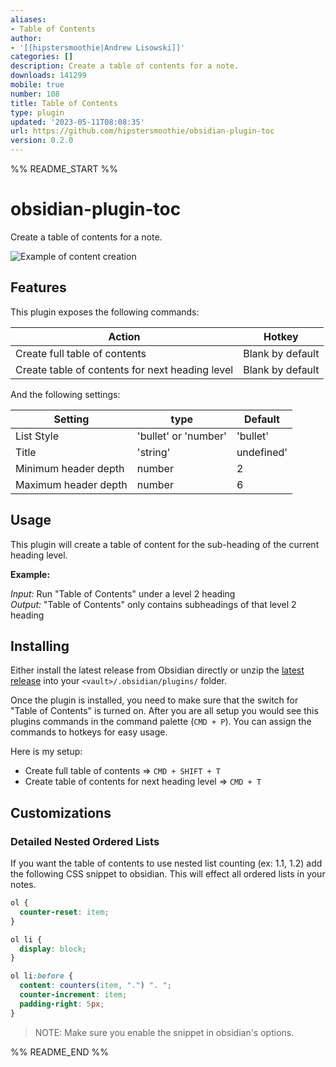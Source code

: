 ```yaml
---
aliases:
- Table of Contents
author:
- '[[hipstersmoothie|Andrew Lisowski]]'
categories: []
description: Create a table of contents for a note.
downloads: 141299
mobile: true
number: 108
title: Table of Contents
type: plugin
updated: '2023-05-11T08:08:35'
url: https://github.com/hipstersmoothie/obsidian-plugin-toc
version: 0.2.0
---
```


%% README_START %%

# obsidian-plugin-toc

Create a table of contents for a note.

![Example of content creation](https://raw.githubusercontent.com/hipstersmoothie/obsidian-plugin-toc/HEAD/example.gif)

## Features

This plugin exposes the following commands:

| Action                                          | Hotkey           |
| ----------------------------------------------- | ---------------- |
| Create full table of contents                   | Blank by default |
| Create table of contents for next heading level | Blank by default |

And the following settings:

| Setting              | type                 | Default    |
| -------------------- | -------------------- | ---------- |
| List Style           | 'bullet' or 'number' | 'bullet'   |
| Title                | 'string'             | undefined' |
| Minimum header depth | number               | 2          |
| Maximum header depth | number               | 6          |

## Usage

This plugin will create a table of content for the sub-heading of the current heading level.

**Example:**

_Input:_ Run "Table of Contents" under a level 2 heading  
_Output:_ "Table of Contents" only contains subheadings of that level 2 heading

## Installing

Either install the latest release from Obsidian directly or unzip the [latest release](https://github.com/hipstersmoothie/obsidian-plugin-toc/releases/latest) into your `<vault>/.obsidian/plugins/` folder.

Once the plugin is installed, you need to make sure that the switch for "Table of Contents" is turned on.
After you are all setup you would see this plugins commands in the command palette (`CMD + P`).
You can assign the commands to hotkeys for easy usage.

Here is my setup:

- Create full table of contents => `CMD + SHIFT + T`
- Create table of contents for next heading level => `CMD + T`

## Customizations

### Detailed Nested Ordered Lists

If you want the table of contents to use nested list counting (ex: 1.1, 1.2) add the following CSS snippet to obsidian.
This will effect all ordered lists in your notes.

```css
ol {
  counter-reset: item;
}

ol li {
  display: block;
}

ol li:before {
  content: counters(item, ".") ". ";
  counter-increment: item;
  padding-right: 5px;
}
```

> NOTE: Make sure you enable the snippet in obsidian's options.


%% README_END %%